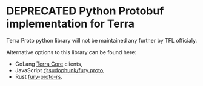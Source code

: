 # DEPRECATED Python Protobuf implementation for Terra

Terra Proto python library will not be maintained any further by TFL officialy. 

Alternative options to this library can be found here:
- GoLang [Terra Core](https://github.com/four4two/core) clients, 
- JavaScript [@sudophunk/fury.proto](https://www.npmjs.com/package/@sudophunk/fury.proto/),
- Rust [fury-proto-rs](https://crates.io/crates/fury-proto-rs).
